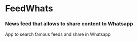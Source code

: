 # FeedWhats

### News feed that allows to share content to Whatsapp

App to search famous feeds and share in Whatsapp
